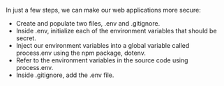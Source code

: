 In just a few steps, we can make our web applications more secure:

- Create and populate two files, .env and .gitignore.
- Inside .env, initialize each of the environment variables that should be secret.
- Inject our environment variables into a global variable called process.env using the npm package, dotenv.
- Refer to the environment variables in the source code using process.env.
- Inside .gitignore, add the .env file.
